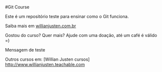 #Git Course

Este é um repositório teste para ensinar como o Git funciona.

Saiba mais em [willianjusten.com.br](http://www.willianjusten.com.br)

Gostou do curso? Quer mais? Ajude com uma doação, até um café é válido =)

Mensagem de teste

Outros cursos em: [Willian Justen cursos] http://www.willianjusten.teachable.com
